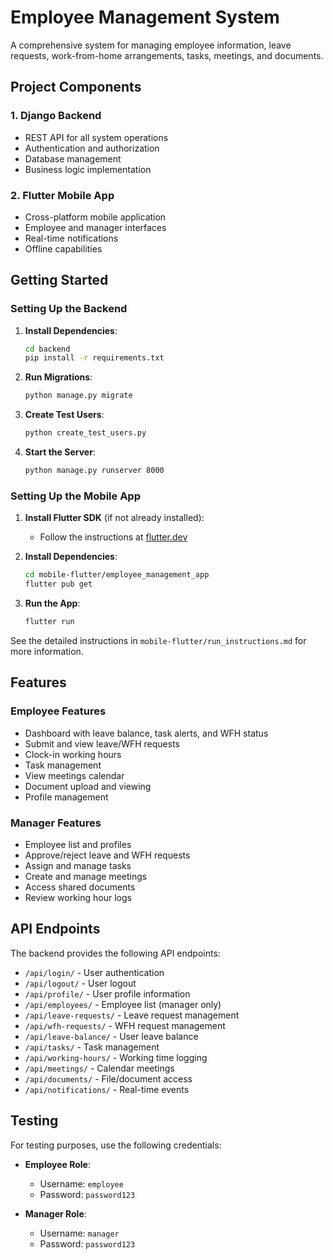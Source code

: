 # Employee Management System

A comprehensive system for managing employee information, leave requests, work-from-home arrangements, tasks, meetings, and documents.

## Project Components

### 1. Django Backend
- REST API for all system operations
- Authentication and authorization
- Database management
- Business logic implementation

### 2. Flutter Mobile App
- Cross-platform mobile application
- Employee and manager interfaces
- Real-time notifications
- Offline capabilities

## Getting Started

### Setting Up the Backend

1. **Install Dependencies**:
   ```bash
   cd backend
   pip install -r requirements.txt
   ```

2. **Run Migrations**:
   ```bash
   python manage.py migrate
   ```

3. **Create Test Users**:
   ```bash
   python create_test_users.py
   ```

4. **Start the Server**:
   ```bash
   python manage.py runserver 8000
   ```

### Setting Up the Mobile App

1. **Install Flutter SDK** (if not already installed):
   - Follow the instructions at [flutter.dev](https://flutter.dev/docs/get-started/install)

2. **Install Dependencies**:
   ```bash
   cd mobile-flutter/employee_management_app
   flutter pub get
   ```

3. **Run the App**:
   ```bash
   flutter run
   ```

See the detailed instructions in `mobile-flutter/run_instructions.md` for more information.

## Features

### Employee Features
- Dashboard with leave balance, task alerts, and WFH status
- Submit and view leave/WFH requests
- Clock-in working hours
- Task management
- View meetings calendar
- Document upload and viewing
- Profile management

### Manager Features
- Employee list and profiles
- Approve/reject leave and WFH requests
- Assign and manage tasks
- Create and manage meetings
- Access shared documents
- Review working hour logs

## API Endpoints

The backend provides the following API endpoints:

- `/api/login/` - User authentication
- `/api/logout/` - User logout
- `/api/profile/` - User profile information
- `/api/employees/` - Employee list (manager only)
- `/api/leave-requests/` - Leave request management
- `/api/wfh-requests/` - WFH request management
- `/api/leave-balance/` - User leave balance
- `/api/tasks/` - Task management
- `/api/working-hours/` - Working time logging
- `/api/meetings/` - Calendar meetings
- `/api/documents/` - File/document access
- `/api/notifications/` - Real-time events

## Testing

For testing purposes, use the following credentials:

- **Employee Role**:
  - Username: `employee`
  - Password: `password123`

- **Manager Role**:
  - Username: `manager`
  - Password: `password123`
